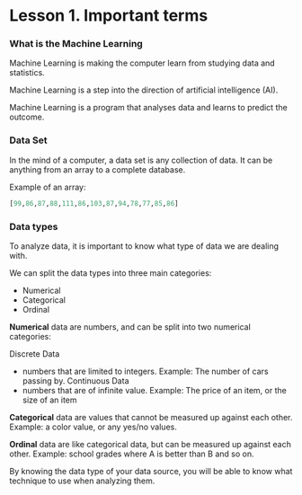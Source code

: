 # Lesson 1. Important terms

### What is the Machine Learning

Machine Learning is making the computer learn from studying data and statistics.

Machine Learning is a step into the direction of artificial intelligence (AI).

Machine Learning is a program that analyses data and learns to predict the outcome.

### Data Set

In the mind of a computer, a data set is any collection of data. It can be anything from an array to a complete database.

Example of an array:

```Python
[99,86,87,88,111,86,103,87,94,78,77,85,86]
```

### Data types

To analyze data, it is important to know what type of data we are dealing with.

We can split the data types into three main categories:

- Numerical
- Categorical
- Ordinal

<b>Numerical</b> data are numbers, and can be split into two numerical categories:

Discrete Data

- numbers that are limited to integers. Example: The number of cars passing by.
  Continuous Data
- numbers that are of infinite value. Example: The price of an item, or the size of an item

<b>Categorical</b> data are values that cannot be measured up against each other. Example: a color value, or any yes/no values.

<b>Ordinal</b> data are like categorical data, but can be measured up against each other. Example: school grades where A is better than B and so on.

By knowing the data type of your data source, you will be able to know what technique to use when analyzing them.
